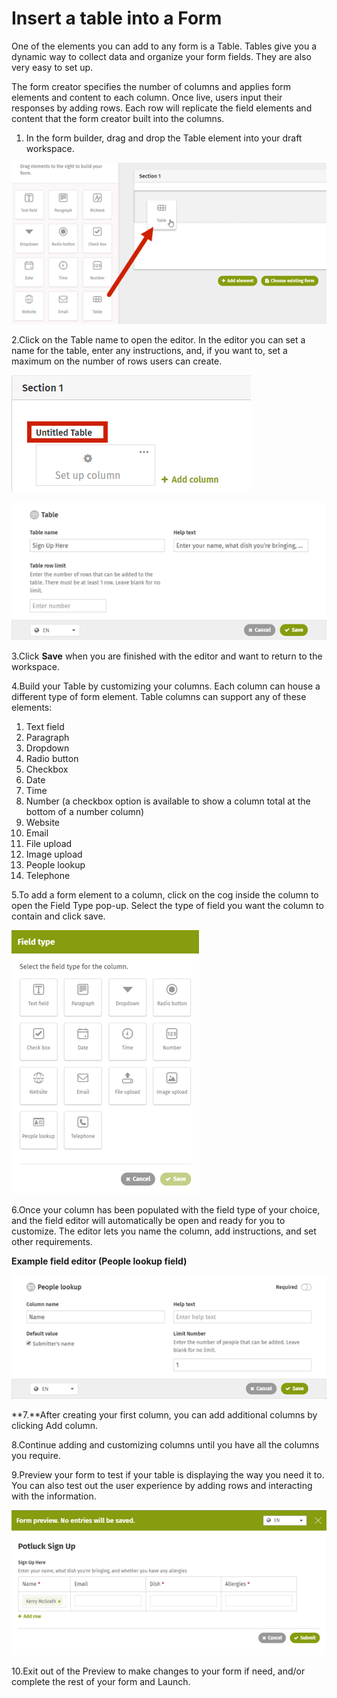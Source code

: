 # Insert a table into a Form



One of the elements you can add to any form is a Table. Tables give you a dynamic way to collect data and organize your form fields. They are also very easy to set up.

The form creator specifies the number of columns and applies form elements and content to each column. Once live, users input their responses by adding rows. Each row will replicate the field elements and content that the form creator built into the columns.

1. In the form builder, drag and drop the Table element into your draft workspace. 

![](../../../.gitbook/assets/1.png)

2.Click on the Table name to open the editor. In the editor you can set a name for the table, enter any instructions, and, if you want to, set a maximum on the number of rows users can create.

![](../../../.gitbook/assets/2%20%2810%29.png)

![](../../../.gitbook/assets/3%20%2818%29.png)



3.Click **Save** when you are finished with the editor and want to return to the workspace.

4.Build your Table by customizing your columns. Each column can house a different type of form element. Table columns can support any of these elements:

1. Text field
2. Paragraph
3. Dropdown
4. Radio button
5. Checkbox
6. Date
7. Time
8. Number \(a checkbox option is available to show a column total at the bottom of a number column\)
9. Website
10. Email
11. File upload
12. Image upload
13. People lookup
14. Telephone

5.To add a form element to a column, click on the cog inside the column to open the Field Type pop-up. Select the type of field you want the column to contain and click save.

![](../../../.gitbook/assets/4%20%2835%29.png)

6.Once your column has been populated with the field type of your choice, and the field editor will automatically be open and ready for you to customize. The editor lets you name the column, add instructions, and set other requirements.  
  
**Example field editor \(People lookup field\)**

![](../../../.gitbook/assets/5%20%2811%29.png)

**7.**After creating your first column, you can add additional columns by clicking Add column.



8.Continue adding and customizing columns until you have all the columns you require.

9.Preview your form to test if your table is displaying the way you need it to. You can also test out the user experience by adding rows and interacting with the information.

![](../../../.gitbook/assets/6%20%285%29.png)



10.Exit out of the Preview to make changes to your form if need, and/or complete the rest of your form and Launch.

